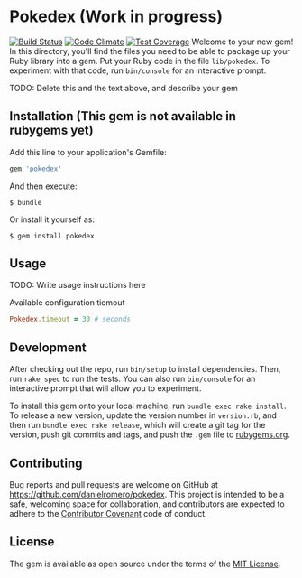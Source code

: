 # Pokedex (Work in progress)
[![Build Status](https://travis-ci.org/danielRomero/pokedex.svg?branch=master)](https://travis-ci.org/danielRomero/pokedex)
[![Code Climate](https://codeclimate.com/github/danielRomero/pokedex/badges/gpa.svg)](https://codeclimate.com/github/danielRomero/pokedex)
[![Test Coverage](https://codeclimate.com/github/danielRomero/pokedex/badges/coverage.svg)](https://codeclimate.com/github/danielRomero/pokedex/coverage)
Welcome to your new gem! In this directory, you'll find the files you need to be able to package up your Ruby library into a gem. Put your Ruby code in the file `lib/pokedex`. To experiment with that code, run `bin/console` for an interactive prompt.

TODO: Delete this and the text above, and describe your gem

## Installation (This gem is not available in rubygems yet)

Add this line to your application's Gemfile:

```ruby
gem 'pokedex'
```

And then execute:

    $ bundle

Or install it yourself as:

    $ gem install pokedex

## Usage

TODO: Write usage instructions here

Available configuration
tiemout
  ```ruby
  Pokedex.timeout = 30 # seconds
  ```

## Development

After checking out the repo, run `bin/setup` to install dependencies. Then, run `rake spec` to run the tests. You can also run `bin/console` for an interactive prompt that will allow you to experiment.

To install this gem onto your local machine, run `bundle exec rake install`. To release a new version, update the version number in `version.rb`, and then run `bundle exec rake release`, which will create a git tag for the version, push git commits and tags, and push the `.gem` file to [rubygems.org](https://rubygems.org).

## Contributing

Bug reports and pull requests are welcome on GitHub at https://github.com/danielromero/pokedex. This project is intended to be a safe, welcoming space for collaboration, and contributors are expected to adhere to the [Contributor Covenant](http://contributor-covenant.org) code of conduct.


## License

The gem is available as open source under the terms of the [MIT License](http://opensource.org/licenses/MIT).
